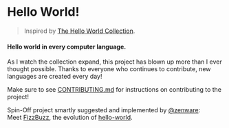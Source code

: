 Hello World!
=============

> Inspired by [The Hello World Collection](https://helloworldcollection.github.io/).

#### Hello world in every computer language.

As I watch the collection expand, this project has blown up more than I ever thought possible.
Thanks to everyone who continues to contribute, new languages are created every day!

Make sure to see [CONTRIBUTING.md](/CONTRIBUTING.md) for instructions on contributing to the project!

Spin-Off project smartly suggested and implemented by [@zenware](https://github.com/zenware):  
Meet [FizzBuzz](https://github.com/zenware/FizzBuzz), the evolution of [hello-world](https://github.com/leachim6/hello-world).
